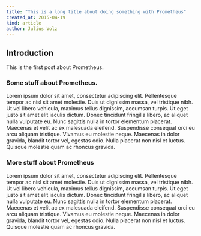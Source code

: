 ```yaml
---
title: "This is a long title about doing something with Prometheus"
created_at: 2015-04-19
kind: article
author: Julius Volz
---
```


## Introduction

This is the first post about Prometheus.

### Some stuff about Prometheus.

Lorem ipsum dolor sit amet, consectetur adipiscing elit. Pellentesque tempor ac
nisl sit amet molestie. Duis ut dignissim massa, vel tristique nibh. Ut vel
libero vehicula, maximus tellus dignissim, accumsan turpis. Ut eget justo sit
amet elit iaculis dictum. Donec tincidunt fringilla libero, ac aliquet nulla
vulputate eu. Nunc sagittis nulla in tortor elementum placerat. Maecenas et
velit ac ex malesuada eleifend. Suspendisse consequat orci eu arcu aliquam
tristique. Vivamus eu molestie neque. Maecenas in dolor gravida, blandit tortor
vel, egestas odio. Nulla placerat non nisl et luctus. Quisque molestie quam ac
rhoncus gravida.

<!-- more -->

### More stuff about Prometheus

Lorem ipsum dolor sit amet, consectetur adipiscing elit. Pellentesque tempor ac
nisl sit amet molestie. Duis ut dignissim massa, vel tristique nibh. Ut vel
libero vehicula, maximus tellus dignissim, accumsan turpis. Ut eget justo sit
amet elit iaculis dictum. Donec tincidunt fringilla libero, ac aliquet nulla
vulputate eu. Nunc sagittis nulla in tortor elementum placerat. Maecenas et
velit ac ex malesuada eleifend. Suspendisse consequat orci eu arcu aliquam
tristique. Vivamus eu molestie neque. Maecenas in dolor gravida, blandit tortor
vel, egestas odio. Nulla placerat non nisl et luctus. Quisque molestie quam ac
rhoncus gravida.
